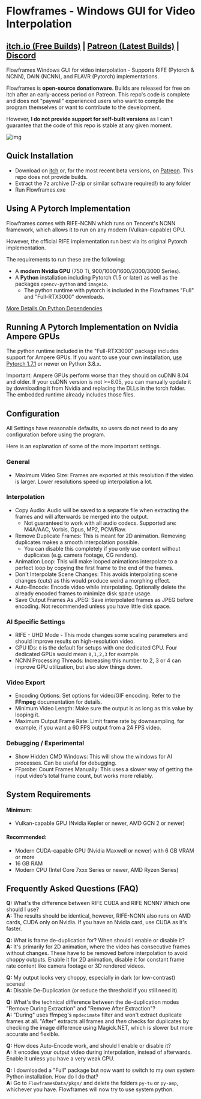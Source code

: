 # Flowframes - Windows GUI for Video Interpolation

## [itch.io (Free Builds)](https://nmkd.itch.io/flowframes) | [Patreon (Latest Builds)](https://www.patreon.com/n00mkrad) | [Discord](https://discord.com/invite/eJHD2NSJRe)

Flowframes Windows GUI for video interpolation - Supports RIFE (Pytorch & NCNN), DAIN (NCNN), and FLAVR (Pytorch) implementations.

Flowframes is **open-source donationware**. Builds are released for free on itch after an early-access period on Patreon. This repo's code is complete and does not "paywall" experienced users who want to compile the program themselves or want to contribute to the development.

However, **I do not provide support for self-built versions** as I can't guarantee that the code of this repo is stable at any given moment.

![img](https://i.imgur.com/HHZxUYo.png)

## Quick Installation

* Download on [itch](https://nmkd.itch.io/flowframes) or, for the most recent beta versions, on [Patreon](https://www.patreon.com/n00mkrad). This repo does not provide builds.
* Extract the 7z archive (7-zip or similar software required!) to any folder
* Run Flowframes.exe



## Using A Pytorch Implementation

Flowframes comes with RIFE-NCNN which runs on Tencent's NCNN framework, which allows it to run on any modern (Vulkan-capable) GPU.

However, the official RIFE implementation run best via its original Pytorch implementation.

The requirements to run these are the following:

* A **modern Nvidia GPU** (750 Ti, 900/1000/1600/2000/3000 Series).
* A **Python** installation including Pytorch (1.5 or later) as well as the packages `opencv-python` and `imageio`.
  * The python runtime with pytorch is included in the Flowframes "Full" and "Full-RTX3000" downloads.

[More Details On Python Dependencies](PythonDependencies.md)



## Running A Pytorch Implementation on Nvidia Ampere GPUs

The python runtime included in the "Full-RTX3000" package includes support for Ampere GPUs. If you want to use your own installation, [use Pytorch 1.7.1](https://pytorch.org/get-started/locally/) or newer on Python 3.8.x.

Important: Ampere GPUs perform worse than they should on cuDNN 8.04 and older. If your cuDNN version is not >=8.05, you can manually update it by downloading it from Nvidia and replacing the DLLs in the torch folder. The embedded runtime already includes those files.



## Configuration

All Settings have reasonable defaults, so users do not need to do any configuration before using the program.

Here is an explanation of some of the more important settings.

### General

* Maximum Video Size: Frames are exported at this resolution if the video is larger. Lower resolutions speed up interpolation a lot.

### Interpolation

* Copy Audio: Audio will be saved to a separate file when extracting the frames and will afterwards be merged into the output.
  * Not guaranteed to work with all audio codecs. Supported are: M4A/AAC, Vorbis, Opus, MP2, PCM/Raw.
* Remove Duplicate Frames: This is meant for 2D animation. Removing duplicates makes a smooth interpolation possible.
  * You can disable this completely if you only use content without duplicates (e.g. camera footage, CG renders).
* Animation Loop: This will make looped animations interpolate to a perfect loop by copying the first frame to the end of the frames.
* Don't Interpolate Scene Changes: This avoids interpolating scene changes (cuts) as this would produce weird a morphing effect.
* Auto-Encode: Encode video while interpolating. Optionally delete the already encoded frames to minimize disk space usage.
* Save Output Frames As JPEG: Save interpolated frames as JPEG before encoding. Not recommended unless you have little disk space.

### AI Specific Settings

* RIFE - UHD Mode - This mode changes some scaling parameters and should improve results on high-resolution video.
* GPU IDs: `0` is the default for setups with one dedicated GPU. Four dedicated GPUs would mean `0,1,2,3` for example.
* NCNN Processing Threads: Increasing this number to 2, 3 or 4 can improve GPU utilization, but also slow things down.

### Video Export

* Encoding Options: Set options for video/GIF encoding. Refer to the **FFmpeg** documentation for details.
* Minimum Video Length: Make sure the output is as long as this value by looping it.
* Maximum Output Frame Rate: Limit frame rate by downsampling, for example, if you want a 60 FPS output from a 24 FPS video.

### Debugging / Experimental

* Show Hidden CMD Windows: This will show the windows for AI processes. Can be useful for debugging.
* FFprobe: Count Frames Manually: This uses a slower way of getting the input video's total frame count, but works more reliably. 



## System Requirements

#### Minimum: 

* Vulkan-capable GPU (Nvidia Kepler or newer, AMD GCN 2 or newer)

#### Recommended: 

* Modern CUDA-capable GPU (Nvidia Maxwell or newer) with 6 GB VRAM or more
* 16 GB RAM
* Modern CPU (Intel Core 7xxx Series or newer, AMD Ryzen Series)



## Frequently Asked Questions (FAQ)

**Q:** What's the difference between RIFE CUDA and RIFE NCNN? Which one should I use?  
**A:** The results should be identical, however, RIFE-NCNN also runs on AMD cards, CUDA only on Nvidia. If you have an Nvidia card, use CUDA as it's faster.

**Q:** What is frame de-duplication for? When should I enable or disable it?  
**A:** It's primarily for 2D animation, where the video has consecutive frames without changes. These have to be removed before interpolation to avoid choppy outputs. Enable it for 2D animation, disable it for constant frame rate content like camera footage or 3D rendered videos.

**Q:** My output looks very choppy, especially in dark (or low-contrast) scenes!  
**A:** Disable De-Duplication (or reduce the threshold if you still need it)

**Q:** What's the technical difference between the de-duplication modes "Remove During Extraction" and "Remove After Extraction"?  
**A:** "During" uses ffmpeg's `mpdecimate` filter and won't extract duplicate frames at all. "After" extracts all frames and *then* checks for duplicates by checking the image difference using Magick.NET, which is slower but more accurate and flexible.

**Q:** How does Auto-Encode work, and should I enable or disable it?  
**A:** It encodes your output video during interpolation, instead of afterwards. Enable it unless you have a very weak CPU.

**Q:** I downloaded a "Full" package but now want to switch to my own system Python installation. How do I do that?  
**A:** Go to `FlowframesData/pkgs/` and delete the folders `py-tu` or `py-amp`, whichever you have. Flowframes will now try to use system python.
